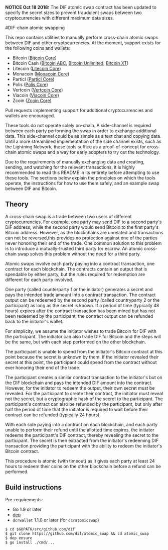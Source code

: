 **NOTICE Oct 18 2018:** The DIF atomic swap contract has been updated to specify the secret sizes to prevent fraudulent swaps between two cryptocurrencies with different maximum data sizes.

#DIF-chain atomic swapping

This repo contains utilities to manually perform cross-chain atomic swaps between DIF and other cryptocurrencies.  At the moment, support exists for the following coins and wallets:

* Bitcoin ([Bitcoin Core](https://github.com/bitcoin/bitcoin))
* Bitcoin Cash ([Bitcoin ABC](https://github.com/Bitcoin-ABC/bitcoin-abc), [Bitcoin Unlimited](https://github.com/BitcoinUnlimited/BitcoinUnlimited), [Bitcoin XT](https://github.com/bitcoinxt/bitcoinxt))
* Litecoin ([Litecoin Core](https://github.com/litecoin-project/litecoin))
* Monacoin ([Monacoin Core](https://github.com/monacoinproject/monacoin))
* Particl ([Particl Core](https://github.com/particl/particl-core))
* Polis ([Polis Core](https://github.com/polispay/polis))
* Vertcoin ([Vertcoin Core](https://github.com/vertcoin/vertcoin))
* Viacoin ([Viacoin Core](https://github.com/viacoin/viacoin))
* Zcoin ([Zcoin Core](https://github.com/zcoinofficial/zcoin))

Pull requests implementing support for additional cryptocurrencies and wallets are encouraged. 

These tools do not operate solely on-chain.  A side-channel is required between each party performing the swap in order to exchange additional data.  This side-channel could be as simple as a text chat and copying data.  Until a more streamlined implementation of the side channel exists, such as the Lightning Network, these tools suffice as a proof-of-concept for cross-chain atomic swaps and a way for early adopters to try out the technology. 

Due to the requirements of manually exchanging data and creating, sending, and watching for the relevant transactions, it is highly recommended to read this README in its entirety before attempting to use these tools.  The sections below explain the principles on which the tools operate, the instructions for how to use them safely, and an example swap between DIF and Bitcoin.

## Theory

A cross-chain swap is a trade between two users of different cryptocurrencies. For example, one party may send DIF to a second party's DIF address, while the second party would send Bitcoin to the first party's Bitcoin address. However, as the blockchains are unrelated and transactions can not be reversed,this provides no protection against one of the parties never honoring their end of the trade.  One common solution to this problem is to introduce a mutually-trusted third party for escrow.  An atomic cross-chain swap solves this problem without the need for a third party.

Atomic swaps involve each party paying into a contract transaction, one contract for each blockchain.  The contracts contain an output that is spendable by either party, but the rules required for redemption are different for each party involved.

One party (called counterparty 1 or the initiator) generates a secret and pays the intended trade amount into a contract transaction.  The contract output can be redeemed by the second party (called countryparty 2 or the participant) as long as the secret is known.  If a period of time (typically 48 hours) expires after the contract transaction has been mined but has not been redeemed by the participant, the contract output can be refunded back to the initiator's wallet.

For simplicity, we assume the initiator wishes to trade Bitcoin for DIF with the participant.  The initiator can also trade DIF for Bitcoin and the steps will be the same, but with each step performed on the other blockchain. 

The participant is unable to spend from the initiator's Bitcoin contract at this point because the secret is unknown by them.  If the initiator revealed their secret at this point, the participant could spend from the contract without ever honoring their end of the trade.

The participant creates a similar contract transaction to the initiator's but on the DIF blockchain and pays the intended DIF amount into the contract. However, for the initiator to redeem the output, their own secret must be revealed.  For the participant to create their contract, the initiator must reveal not the secret, but a cryptographic hash of the secret to the participant.  The participant's contract can also be refunded by the participant, but only after half the period of time that the initiator is required to wait before their contract can be refunded (typically 24 hours).

With each side paying into a contract on each blockchain, and each party unable to perform their refund until the allotted time expires, the initiator redeems the participant's DIF contract, thereby revealing the secret to the participant.  The secret is then extracted from the initiator's redeeming DIF transaction providing the participant with the ability to redeem the initiator's Bitcoin contract. 

This procedure is atomic (with timeout) as it gives each party at least 24 hours to redeem their coins on the other blockchain before a refund can be performed.

## Build instructions

Pre-requirements:

  - Go 1.9 or later
  - [dep](https://github.com/golang/dep)
  - `dcrwallet` 1.1.0 or later (for `dcratomicswap`)

```
$ cd $GOPATH/src/github.com/dif
$ git clone https://github.com/dif/atomic_swap && cd atomic_swap
$ dep ensure
$ go install ./cmd/...
```
